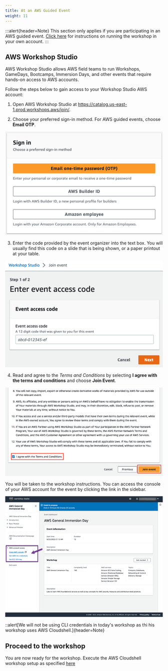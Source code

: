 ```yaml
---
title: At an AWS Guided Event
weight: 11
---
```


:::alert{header=Note}
This section only applies if you are participating in an AWS guided event. [Click here](../02-own-account/index.en.md) for instructions on running the workshop in your own account.
:::

## AWS Workshop Studio

AWS Workshop Studio allows AWS field teams to run Workshops, GameDays, Bootcamps, Immersion Days, and other events that require hands-on access to AWS accounts.

Follow the steps below to gain access to your Workshop Studio AWS account:

1. Open AWS Workshop Studio at https://catalog.us-east-1.prod.workshops.aws/join/.

2. Choose your preferred sign-in method. For AWS guided events, choose **Email OTP**.

![Studio Signin](../../../static/images/sign-in.png)

3. Enter the code provided by the event organizer into the text box. You will usually find this code on a slide that is being shown, or a paper printout at your table.

![Enter Code](../../../static/images/enter-access-code.png)

4. Read and agree to the *Terms and Conditions* by selecting **I agree with the terms and conditions** and choose **Join Event**.

![Terms and Conditions](../../../static/images/workshop-studio-tc.png)

You will be taken to the workshop instructions. You can access the console of your AWS account for the event by clicking the link in the sidebar.

![Console access](../../../static/images/console_access.png)

::alert[We will not be using CLI credentials in today's workshop as thi his workshop uses AWS Cloudshell.]{header=Note}

## Proceed to the workshop

You are now ready for the workshop. Execute the AWS Cloudshell workshop setup as specified [here](../02-own-account/index.en.md)

